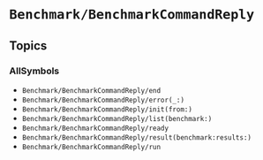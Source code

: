 # ``Benchmark/BenchmarkCommandReply``

## Topics

### AllSymbols

- ``Benchmark/BenchmarkCommandReply/end``
- ``Benchmark/BenchmarkCommandReply/error(_:)``
- ``Benchmark/BenchmarkCommandReply/init(from:)``
- ``Benchmark/BenchmarkCommandReply/list(benchmark:)``
- ``Benchmark/BenchmarkCommandReply/ready``
- ``Benchmark/BenchmarkCommandReply/result(benchmark:results:)``
- ``Benchmark/BenchmarkCommandReply/run``
